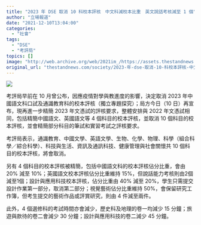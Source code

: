 ```yaml
---
title: "2023 年 DSE 取消 10 科校本評核　中文科減校本比重　英文說話考核減至 1 個"
author: "立場報道"
date: "2021-12-10T13:04:00"
categories:
  - "社會"
tags:
  - "DSE"
  - "考評局"
topics: []
image: "http://web.archive.org/web/2021im_/https://assets.thestandnews.com/media/photos/176403404_10222889533499286_3199212368337780926_n_5Kz39.jpg"
original_url: "thestandnews.com/society/2023-年-dse-取消-10-科校本評核-中文科減校本比重-英文說話考核減至-1-個"
---
```

![](http://web.archive.org/web/2021im_/https://assets.thestandnews.com/media/photos/176403404_10222889533499286_3199212368337780926_n_5Kz39.jpg)

考評局早前在 10 月曾公布，因應疫情對學與教進度的影響，決定取消 2023 年中國語文科口試及通識教育科的校本評核（獨立專題探究）；局方今日（10 日）再宣布，現再進一步精簡 2023 年文憑試的評核要求，整體安排與 2022 年文憑試相同，包括精簡中國語文、英國語文等 4 個科目的校本評核，並取消 10 個科目的校本評核，並會精簡部分科目的筆試和實習考試之評核要求。

考評局表示，通識教育、中國文學、英語文學、生物、化學、物理、科學（組合科學／綜合科學）、科技與生活、資訊及通訊科技、健康管理與社會關懷共 10 個科目的校本評核，將會取消。

另有 4 個科目的校本評核被精簡，包括中國語文科的校本評核佔分比重，會由 20% 減至 10%；英國語文校本評核佔分比重維持 15%，但說話能力考核則由2個減至1個；設計與應用科技校本評核，佔分比重由 40% 減至 20%，學生只需提交設計作業第一部分，取消第二部分；視覺藝術佔分比重維持 50%，會保留研究工作簿，但考生提交的藝術作品或評賞研究，則由 4 件減至兩件。

此外，4 個選修科的考試時間亦會減少，歷史科及地理的卷一均減少 15 分鐘；旅遊與款待的卷二會減少 30 分鐘；設計與應用科技的卷二減少 45 分鐘。